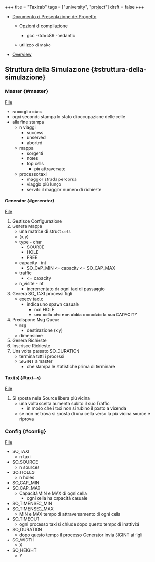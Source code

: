 +++
title = "Taxicab"
tags = ["university", "project"]
draft = false
+++

-   [Documento di Presentazione del Progetto](/home/dan/Documents/UNI/II/SO/PROGETTO.pdf)
    -   Opzioni di compilazione
        -   gcc -std=c89 -pedantic

    -   utilizzo di make

-   [Overview](home/dan/Documents/UNI/II/SO/taxicab-overview.pdf)


## Struttura della Simulazione {#struttura-della-simulazione}


### Master {#master}

[File](/home/dan/Code/C/Taxicab/master.c)

-   raccoglie stats
-   ogni secondo stampa lo stato di occupazione delle celle
-   alla fine stampa
    -   n viaggi
        -   success
        -   unserved
        -   aborted
    -   mappa
        -   sorgenti
        -   holes
        -   top cells
            -   piú attraversate
    -   processo taxi
        -   maggior strada percorsa
        -   viaggio piú lungo
        -   servito il maggior numero di richieste


#### Generator {#generator}

[File](/home/dan/Code/C/Taxicab/generator.c)

1.  Gestisce Configurazione
2.  Genera Mappa
    -   una matrice di struct `cell`
    -   (x,y)
    -   type - char
        -   SOURCE
        -   HOLE
        -   FREE
    -   capacity - int
        -   SO_CAP_MIN &lt;= capacity &lt;= SO_CAP_MAX
    -   traffic
        -   &lt;= capacity
    -   n_visite - int
        -   incrementato da ogni taxi di passaggio
3.  Genera SO_TAXI processi figli
    -   execv taxi.c
        -   indica uno spawn casuale
            -   non HOLE
            -   una cella che non abbia ecceduto la sua CAPACITY
4.  Predispone Msg Queue
    -   `msg`
        -   destinazione (x,y)
    -   dimensione
5.  Genera Richieste
6.  Inserisce Richieste
7.  Una volta passato SO_DURATION
    -   termina tutti i processi
    -   SIGINT a master
        -   che stampa le statistiche prima di terminare


#### Taxi(s) {#taxi--s}

[File](/home/dan/Code/C/Taxicab/taxi.c)

1.  Si sposta nella Source libera piú vicina
    -   una volta scelta aumenta subito il suo Traffic
        -   in modo che i taxi non si rubino il posto a vicenda
    -   se non ne trova si sposta di una cella verso la piú vicina source e riprova


### Config {#config}

[File](/home/dan/Code/C/Taxicab/taxicab.conf)

-   SO_TAXI
    -   n taxi
-   SO_SOURCE
    -   n sources
-   SO_HOLES
    -   n holes
-   SO_CAP_MIN
-   SO_CAP_MAX
    -   Capacitá MIN e MAX di ogni cella
        -   ogni cella ha capacitá casuale
-   SO_TIMENSEC_MIN
-   SO_TIMENSEC_MAX
    -   MIN e MAX tempo di attraversamento di ogni cella
-   SO_TIMEOUT
    -   ogni processo taxi si chiude dopo questo tempo di inattivitá
-   SO_DURATION
    -   dopo questo tempo il processo Generator invia SIGINT ai figli
-   SO_WIDTH
    -   X
-   SO_HEIGHT
    -   Y
